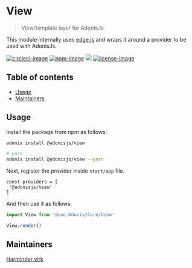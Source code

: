 # View
> View/template layer for AdonisJs

This module internally uses [edge.js](https://adonisjs.com/docs/view) and wraps it around a provider to be used with AdonisJs.

[![circleci-image]][circleci-url] [![npm-image]][npm-url] ![][typescript-image] [![license-image]][license-url]

<!-- START doctoc generated TOC please keep comment here to allow auto update -->
<!-- DON'T EDIT THIS SECTION, INSTEAD RE-RUN doctoc TO UPDATE -->
## Table of contents

- [Usage](#usage)
- [Maintainers](#maintainers)

<!-- END doctoc generated TOC please keep comment here to allow auto update -->

## Usage

Install the package from npm as follows:

```sh
adonis install @adonisjs/view

# yarn
adonis install @adonisjs/view --yarn
```

Next, register the provider inside `start/app` file.

```
const providers = [
 '@adonisjs/view'
]
```

And then use it as follows:

```ts
import View from '@ioc:Adonis/Core/View'

View.render()
```

## Maintainers
[Harminder virk](https://github.com/thetutlage)

[circleci-image]: https://img.shields.io/circleci/project/github/adonisjs/view/master.svg?style=for-the-badge&logo=circleci
[circleci-url]: https://circleci.com/gh/adonisjs/view "circleci"

[npm-image]: https://img.shields.io/npm/v/@adonisjs/view.svg?style=for-the-badge&logo=npm
[npm-url]: https://npmjs.org/package/@adonisjs/view "npm"

[typescript-image]: https://img.shields.io/badge/Typescript-294E80.svg?style=for-the-badge&logo=typescript

[license-url]: LICENSE.md
[license-image]: https://img.shields.io/aur/license/pac.svg?style=for-the-badge
